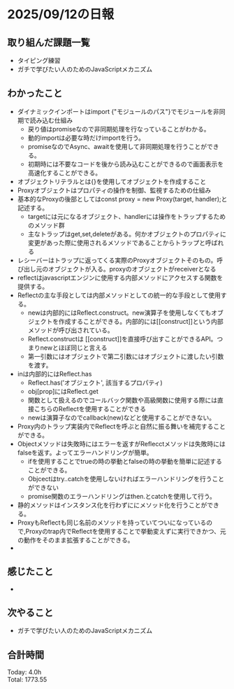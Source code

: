 # 2025/09/12の日報
## 取り組んだ課題一覧
* タイピング練習
* ガチで学びたい人のためのJavaScriptメカニズム
## わかったこと 
* ダイナミックインポートはimport {"モジュールのパス"}でモジュールを非同期で読み込む仕組み
  *  戻り値はpromiseなので非同期処理を行なっていることがわかる。
  *  動的importは必要な時だけimportを行う。
  *  promiseなのでAsync、awaitを使用して非同期処理を行うことができる。
  * 初期時には不要なコードを後から読み込むことができるので画面表示を高速化することができる。
* オブジェクトリテラルとは{}を使用してオブジェクトを作成すること
* Proxyオブジェクトはプロパティの操作を制御、監視するための仕組み
* 基本的なProxyの後部としてはconst proxy = new Proxy(target, handler);と記述する。
  * targetには元になるオブジェクト、handlerには操作をトラップするためのメソッド群
  * 主なトラップはget,set,deleteがある。何かオブジェクトのプロパティに変更があった際に使用されるメソッドであることからトラップと呼ばれる
* レシーバーはトラップに返ってくる実際のProxyオブジェクトそのもの。呼び出し元のオブジェクトが入る。proxyのオブジェクトがreceiverとなる
* reflectはjavascriptエンジンに使用する内部メソッドにアクセスする関数を提供する。
* Reflectの主な手段としては内部メソッドとしての統一的な手段として使用する。
  *  newは内部的にはReflect.construct。new演算子を使用しなくてもオブジェクトを作成することができる。内部的には[[construct]]という内部メソッドが呼び出されている。
  *  Reflect.constructは [[construct]]を直接呼び出すことができるAPI。つまりnewとほぼ同じと言える
  *  第一引数にはオブジェクトで第二引数にはオブジェクトに渡したい引数を渡す。
* inは内部的にはReflect.has
  * Reflect.has(’オブジェクト', 該当するプロパティ) 
  *  obj[prop]にはReflect.get
  *  関数として扱えるのでコールバック関数や高級関数に使用する際には直接こちらのReflectを使用することができる
  *  newは演算子なのでcallback(new)などと使用することができない。
* Proxy内のトラップ実装内でReflectを呼ぶと自然に振る舞いを補完することができる。
* Objectメソッドは失敗時にはエラーを返すがReflecctメソッドは失敗時にはfalseを返す。よってエラーハンドリングが簡単。
  * ifを使用することでtrueの時の挙動とfalseの時の挙動を簡単に記述することができる。
  * Objcectはtry..catchを使用しないければエラーハンドリングを行うことができない
  * promise関数のエラーハンドリングはthen.とcatchを使用して行う。
* 静的メソッドはインスタンス化を行わずににメソッド化を行うことができる。
* ProxyもReflectも同じ名前のメソッドを持っていてついになっているので,Proxyのtrap内でReflectを使用することで挙動変えずに実行できかつ、元の動作をそのまま拡張することができる。
*     
 
## 感じたこと
* 
## 次やること
* ガチで学びたい人のためのJavaScriptメカニズム
##  合計時間 
Today: 4.0h<br>
Total: 1773.55
